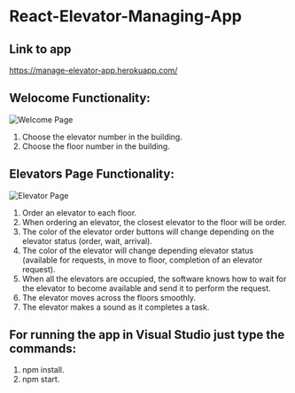 # React-Elevator-Managing-App

## Link to app
https://manage-elevator-app.herokuapp.com/

## Welocome Functionality:

![Welcome Page](https://user-images.githubusercontent.com/57434735/118123013-4d016680-b3fc-11eb-9df0-96fa33db88f0.PNG)

1. Choose the elevator number in the building.
2. Choose the floor number in the building.

## Elevators Page Functionality:

![Elevator Page](https://user-images.githubusercontent.com/57434735/118123097-6bfff880-b3fc-11eb-8b48-4c232a127335.PNG)

1. Order an elevator to each floor.
2. When ordering an elevator, the closest elevator to the floor will be order.
3. The color of the elevator order buttons will change depending on the elevator status (order, wait, arrival).
4. The color of the elevator will change depending elevator status (available for requests, in move to floor, completion of an elevator request).
5. When all the elevators are occupied, the software knows how to wait for the elevator to become available and send it to perform the request.
6. The elevator moves across the floors smoothly.
7. The elevator makes a sound as it completes a task.

## For running the app in Visual Studio just type the commands:
1. npm install.
2. npm start.
